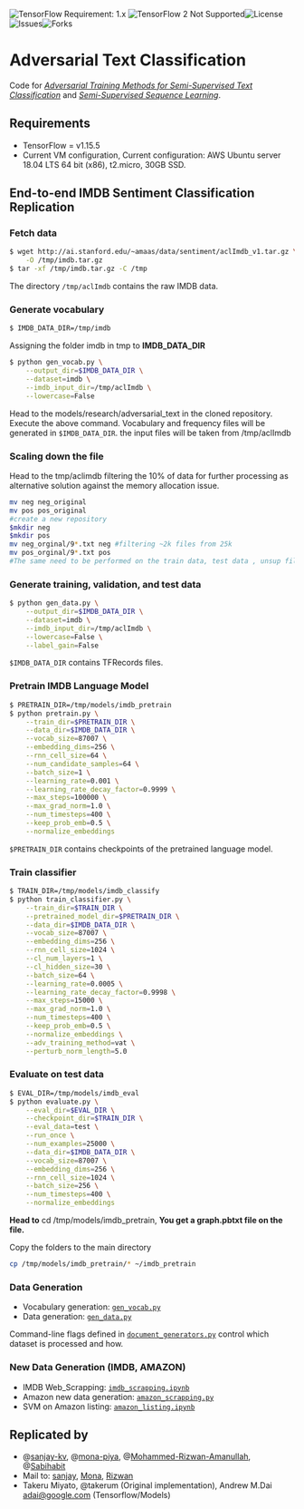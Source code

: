 ![TensorFlow Requirement: 1.x](https://img.shields.io/badge/TensorFlow%20Requirement-1.x-brightgreen)
![TensorFlow 2 Not Supported](https://img.shields.io/badge/TensorFlow%202%20Not%20Supported-%E2%9C%95-red.svg)![License](https://img.shields.io/github/license/sanjay-kv/Semi-supervised-sequence-learning-Project)![Issues](https://img.shields.io/github/issues/sanjay-kv/Semi-supervised-sequence-learning-Project)![Forks](https://img.shields.io/github/forks/sanjay-kv/Semi-supervised-sequence-learning-Project)

# Adversarial Text Classification

Code for [*Adversarial Training Methods for Semi-Supervised Text Classification*](https://arxiv.org/abs/1605.07725) and [*Semi-Supervised Sequence Learning*](https://arxiv.org/abs/1511.01432).

## Requirements

* TensorFlow = v1.15.5
* Current VM configuration, Current configuration: AWS Ubuntu server 18.04 LTS 64 bit (x86), t2.micro, 30GB SSD.

## End-to-end IMDB Sentiment Classification Replication

### Fetch data

```bash
$ wget http://ai.stanford.edu/~amaas/data/sentiment/aclImdb_v1.tar.gz \
    -O /tmp/imdb.tar.gz
$ tar -xf /tmp/imdb.tar.gz -C /tmp
```

The directory `/tmp/aclImdb` contains the raw IMDB data.

### Generate vocabulary

```bash
$ IMDB_DATA_DIR=/tmp/imdb
```

Assigning the folder imdb in tmp to **IMDB_DATA_DIR**

```bash
$ python gen_vocab.py \
    --output_dir=$IMDB_DATA_DIR \
    --dataset=imdb \
    --imdb_input_dir=/tmp/aclImdb \
    --lowercase=False
```

Head to the models/research/adversarial_text  in the cloned repository. Execute the above command. Vocabulary and frequency files will be generated in `$IMDB_DATA_DIR`. the input files will be taken from /tmp/aclImdb 

### Scaling down the file

Head to the tmp/aclimdb filtering the 10% of data for further processing as alternative solution against the memory allocation issue.

```bash
mv neg neg_original
mv pos pos_original
#create a new repository
$mkdir neg
$mkdir pos
mv neg_orginal/9*.txt neg #filtering ~2k files from 25k 
mv pos_orginal/9*.txt pos
#The same need to be performed on the train data, test data , unsup files (unlablled data)
```

###  Generate training, validation, and test data

```bash
$ python gen_data.py \
    --output_dir=$IMDB_DATA_DIR \
    --dataset=imdb \
    --imdb_input_dir=/tmp/aclImdb \
    --lowercase=False \
    --label_gain=False
```

`$IMDB_DATA_DIR` contains TFRecords files.

### Pretrain IMDB Language Model

```bash
$ PRETRAIN_DIR=/tmp/models/imdb_pretrain
$ python pretrain.py \
    --train_dir=$PRETRAIN_DIR \
    --data_dir=$IMDB_DATA_DIR \
    --vocab_size=87007 \
    --embedding_dims=256 \
    --rnn_cell_size=64 \
    --num_candidate_samples=64 \
    --batch_size=1 \
    --learning_rate=0.001 \
    --learning_rate_decay_factor=0.9999 \
    --max_steps=100000 \
    --max_grad_norm=1.0 \
    --num_timesteps=400 \
    --keep_prob_emb=0.5 \
    --normalize_embeddings
```

`$PRETRAIN_DIR` contains checkpoints of the pretrained language model.

### Train classifier

```bash
$ TRAIN_DIR=/tmp/models/imdb_classify
$ python train_classifier.py \
    --train_dir=$TRAIN_DIR \
    --pretrained_model_dir=$PRETRAIN_DIR \
    --data_dir=$IMDB_DATA_DIR \
    --vocab_size=87007 \
    --embedding_dims=256 \
    --rnn_cell_size=1024 \
    --cl_num_layers=1 \
    --cl_hidden_size=30 \
    --batch_size=64 \
    --learning_rate=0.0005 \
    --learning_rate_decay_factor=0.9998 \
    --max_steps=15000 \
    --max_grad_norm=1.0 \
    --num_timesteps=400 \
    --keep_prob_emb=0.5 \
    --normalize_embeddings \
    --adv_training_method=vat \
    --perturb_norm_length=5.0
```

### Evaluate on test data

```bash
$ EVAL_DIR=/tmp/models/imdb_eval
$ python evaluate.py \
    --eval_dir=$EVAL_DIR \
    --checkpoint_dir=$TRAIN_DIR \
    --eval_data=test \
    --run_once \
    --num_examples=25000 \
    --data_dir=$IMDB_DATA_DIR \
    --vocab_size=87007 \
    --embedding_dims=256 \
    --rnn_cell_size=1024 \
    --batch_size=256 \
    --num_timesteps=400 \
    --normalize_embeddings
```

**Head to** cd /tmp/models/imdb_pretrain, **You get a graph.pbtxt file on the file.**

Copy the folders to the main directory

```bash
cp /tmp/models/imdb_pretrain/* ~/imdb_pretrain
```

### Data Generation

*   Vocabulary generation: [`gen_vocab.py`](https://github.com/tensorflow/models/tree/master/research/adversarial_text/gen_vocab.py)
*   Data generation: [`gen_data.py`](https://github.com/tensorflow/models/tree/master/research/adversarial_text/gen_data.py)

Command-line flags defined in [`document_generators.py`](https://github.com/tensorflow/models/tree/master/research/adversarial_text/data/document_generators.py)
control which dataset is processed and how.

### New Data Generation (IMDB, AMAZON)

*   IMDB Web_Scrapping: [`imdb_scrapping.ipynb`](https://github.com/sanjay-kv/Semi-supervised-sequence-learning-Project/blob/main/imdb_review_scrapping/Movie_review_imdb_scrapping.ipynb)
*   Amazon new data generation: [`amazon_scrapping.py`](https://github.com/sanjay-kv/Semi-supervised-sequence-learning-Project/blob/main/amazon_scrapping/scrapping.py)
*   SVM on Amazon listing: [`amazon_listing.ipynb`](https://github.com/sanjay-kv/Semi-supervised-sequence-learning-Project/blob/main/NLP_Amazon/Amazon_listing.ipynb)

## Replicated by

* @[sanjay-kv](https://github.com/sanjay-kv), @[mona-piya](https://github.com/mona-piya), @[Mohammed-Rizwan-Amanullah](https://github.com/Mohammed-Rizwan-Amanullah), @[Sabihabit](https://github.com/Sabihabit)
* Mail to:  [sanjay](sanjay@recodehive.com), [Mona]( piyakorn.munegan@students.mq.edu.au), [Rizwan]( mohammedrizwan.amanullah@students.mq.edu.au)
* Takeru Miyato, @takerum (Original implementation), Andrew M.Dai adai@google.com (Tensorflow/Models)
